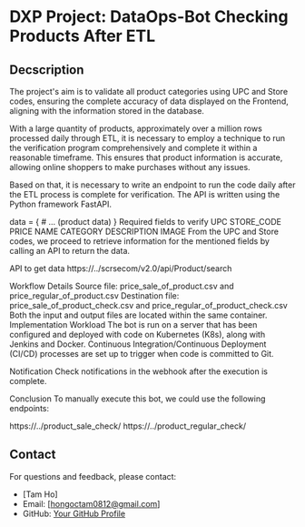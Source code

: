 # DXP Project: DataOps-Bot Checking Products After ETL

## Decscription 

The project's aim is to validate all product categories using UPC and Store codes, ensuring the complete accuracy of data displayed on the Frontend, aligning with the information stored in the database.

With a large quantity of products, approximately over a million rows processed daily through ETL, it is necessary to employ a technique to run the verification program comprehensively and complete it within a reasonable timeframe. This ensures that product information is accurate, allowing online shoppers to make purchases without any issues.

Based on that, it is necessary to write an endpoint to run the code daily after the ETL process is complete for verification. The API is written using the Python framework FastAPI.

data = {
    # ... (product data)
}
Required fields to verify
UPC
STORE_CODE
PRICE
NAME
CATEGORY
DESCRIPTION
IMAGE
From the UPC and Store codes, we proceed to retrieve information for the mentioned fields by calling an API to return the data.

API to get data
https://../scrsecom/v2.0/api/Product/search


Workflow Details
Source file: price_sale_of_product.csv and price_regular_of_product.csv
Destination file: price_sale_of_product_check.csv and price_regular_of_product_check.csv
Both the input and output files are located within the same container.
Implementation Workload
The bot is run on a server that has been configured and deployed with code on Kubernetes (K8s), along with Jenkins and Docker. Continuous Integration/Continuous Deployment (CI/CD) processes are set up to trigger when code is committed to Git.

Notification
Check notifications in the webhook after the execution is complete.

Conclusion
To manually execute this bot, we could use the following endpoints:

https://../product_sale_check/
https://../product_regular_check/


## Contact

For questions and feedback, please contact:

- [Tam Ho]
- Email: [hongoctam0812@gmail.com]
- GitHub: [Your GitHub Profile](https://github.com/hntam812)
